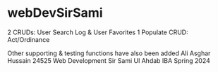 # webDevSirSami
2 CRUDs:
User Search Log & User Favorites
1 Populate CRUD:
Act/Ordinance

Other supporting & testing functions have also been added
Ali Asghar Hussain 24525 Web Development Sir Sami Ul Ahdab IBA Spring 2024
